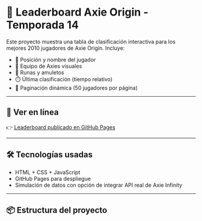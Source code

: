 # 🥇 Leaderboard Axie Origin - Temporada 14

Este proyecto muestra una tabla de clasificación interactiva para los mejores 2010 jugadores de Axie Origin. Incluye:

- 🧠 Posición y nombre del jugador
- 🐾 Equipo de Axies visuales
- 🧬 Runas y amuletos
- ⏱️ Última clasificación (tiempo relativo)
- 📄 Paginación dinámica (50 jugadores por página)

---

## 🚀 Ver en línea

👉 [Leaderboard publicado en GitHub Pages](https://tuusuario.github.io/axie-leaderboard)

---

## 🛠️ Tecnologías usadas

- HTML + CSS + JavaScript
- GitHub Pages para despliegue
- Simulación de datos con opción de integrar API real de Axie Infinity

---

## 📦 Estructura del proyecto

